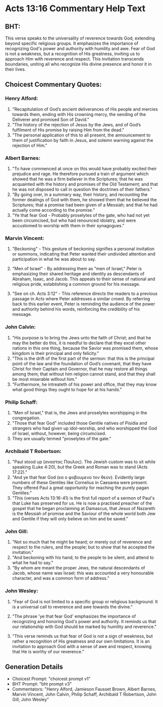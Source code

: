 # Acts 13:16 Commentary Help Text

## BHT:
This verse speaks to the universality of reverence towards God, extending beyond specific religious groups. It emphasizes the importance of recognizing God's power and authority with humility and awe. Fear of God is not a weakness, but a recognition of His greatness, inviting us to approach Him with reverence and respect. This invitation transcends boundaries, uniting all who recognize His divine presence and honor it in their lives.

## Choicest Commentary Quotes:
### Henry Alford:
1. "Recapitulation of God’s ancient deliverances of His people and mercies towards them, ending with His crowning mercy, the sending of the Deliverer and promised Son of David."
2. "The history of the rejection of Jesus by the Jews, and of God’s fulfilment of His promise by raising Him from the dead."
3. "The personal application of this to all present, the announcement to them of justification by faith in Jesus, and solemn warning against the rejection of Him."

### Albert Barnes:
1. "To have commenced at once on this would have probably excited their prejudice and rage. He therefore pursued a train of argument which showed that he was a firm believer in the Scriptures; that he was acquainted with the history and promises of the Old Testament; and that he was not disposed to call in question the doctrines of their fathers."
2. "By going over, in a summary way, their history, and recounting the former dealings of God with them, he showed them that he believed the Scriptures; that a promise had been given of a Messiah; and that he had actually come according to the promise."
3. "Ye that fear God - Probably proselytes of the gate, who had not yet been circumcised, but who had renounced idolatry, and were accustomed to worship with them in their synagogues."

### Marvin Vincent:
1. "Beckoning" - This gesture of beckoning signifies a personal invitation or summons, indicating that Peter wanted their undivided attention and participation in what he was about to say.

2. "Men of Israel" - By addressing them as "men of Israel," Peter is emphasizing their shared heritage and identity as descendants of Abraham, Isaac, and Jacob. This appeals to their sense of national and religious pride, establishing a common ground for his message.

3. "See on ch. Acts 3:12" - This reference directs the readers to a previous passage in Acts where Peter addresses a similar crowd. By referring back to this earlier event, Peter is reminding the audience of the power and authority behind his words, reinforcing the credibility of his message.

### John Calvin:
1. "His purpose is to bring the Jews unto the faith of Christ; and that he may the better do this, it is needful to declare that they excel other nations in this one thing, because the Savior was promised them, whose kingdom is their principal and only felicity."
2. "This is the drift of the first part of the sermon: that this is the principal point of the law and the foundation of God’s covenant, that they have Christ for their Captain and Governor, that he may restore all things among them; that without him religion cannot stand, and that they shall be most miserable without him."
3. "Furthermore, he intreateth of his power and office, that they may know what good things they ought to hope for at his hands."

### Philip Schaff:
1. "Men of Israel," that is, the Jews and proselytes worshipping in the congregation.
2. "Those that fear God" included those Gentile natives of Pisidia and strangers who had given up idol-worship, and who worshipped the God of Israel, without, however, being circumcised.
3. They are usually termed "proselytes of the gate."

### Archibald T Robertson:
1. "Paul stood up (αναστας Παυλος). The Jewish custom was to sit while speaking (Luke 4:20), but the Greek and Roman was to stand (Acts 17:22)."
2. "And ye that fear God (κα ο φοβουμενο τον θεον). Evidently large numbers of these Gentiles like Cornelius in Caesarea were present. They offered Paul a great opportunity for reaching the purely pagan Gentiles."
3. "This (verses Acts 13:16-41) is the first full report of a sermon of Paul's that Luke has preserved for us. He is now a practised preacher of the gospel that he began proclaiming at Damascus, that Jesus of Nazareth is the Messiah of promise and the Saviour of the whole world both Jew and Gentile if they will only believe on him and be saved."

### John Gill:
1. "Not so much that he might be heard; or merely out of reverence and respect to the rulers, and the people; but to show that he accepted the invitation." 
2. "And beckoning with his hand; to the people to be silent, and attend to what he had to say." 
3. "By whom are meant the proper Jews, the natural descendants of Jacob, whose name was Israel; this was accounted a very honourable character, and was a common form of address."

### John Wesley:
1. "Fear of God is not limited to a specific group or religious background. It is a universal call to reverence and awe towards the divine."

2. "The phrase 'ye that fear God' emphasizes the importance of recognizing and honoring God's power and authority. It reminds us that our relationship with God should be marked by humility and reverence."

3. "This verse reminds us that fear of God is not a sign of weakness, but rather a recognition of His greatness and our own limitations. It is an invitation to approach God with a sense of awe and respect, knowing that He is worthy of our reverence."


## Generation Details
- Choicest Prompt: "choicest prompt v1"
- BHT Prompt: "bht prompt v3"
- Commentators: "Henry Alford, Jamieson Fausset Brown, Albert Barnes, Marvin Vincent, John Calvin, Philip Schaff, Archibald T Robertson, John Gill, John Wesley"
